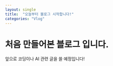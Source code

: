 ```yaml
---
layout: single
title:  "오늘부터 블로그 시작합니다!"
categories: "Vlog"
---
```


# 처음 만들어본 블로그 입니다.

앞으로 코딩이나 AI 관련 글을 쓸 예정입니다!
